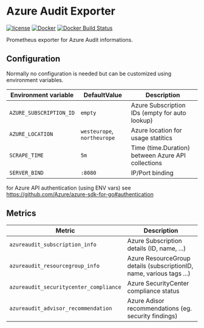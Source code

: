 Azure Audit Exporter
====================

[![license](https://img.shields.io/github/license/webdevops/azure-audit-exporter.svg)](https://github.com/webdevops/azure-audit-exporter/blob/master/LICENSE)
[![Docker](https://img.shields.io/badge/docker-webdevops%2Fazure--audit--exporter-blue.svg?longCache=true&style=flat&logo=docker)](https://hub.docker.com/r/webdevops/azure-audit-exporter/)
[![Docker Build Status](https://img.shields.io/docker/build/webdevops/azure-audit-exporter.svg)](https://hub.docker.com/r/webdevops/azure-audit-exporter/)

Prometheus exporter for Azure Audit informations.

Configuration
-------------

Normally no configuration is needed but can be customized using environment variables.

| Environment variable              | DefaultValue                | Description                                                       |
|-----------------------------------|-----------------------------|-------------------------------------------------------------------|
| `AZURE_SUBSCRIPTION_ID`           | `empty`                     | Azure Subscription IDs (empty for auto lookup)                    |
| `AZURE_LOCATION`                  | `westeurope`, `northeurope` | Azure location for usage statitics                                |
| `SCRAPE_TIME`                     | `5m`                        | Time (time.Duration) between Azure API collections                |
| `SERVER_BIND`                     | `:8080`                     | IP/Port binding                                                   |

for Azure API authentication (using ENV vars) see https://github.com/Azure/azure-sdk-for-go#authentication

Metrics
-------

| Metric                                  | Description                                                                           |
|-----------------------------------------|---------------------------------------------------------------------------------------|
| `azureaudit_subscription_info`          | Azure Subscription details (ID, name, ...)                                            |
| `azureaudit_resourcegroup_info`         | Azure ResourceGroup details (subscriptionID, name, various tags ...)                  |
| `azureaudit_securitycenter_compliance`  | Azure SecurityCenter compliance status                                                |
| `azureaudit_advisor_recommendation`     | Azure Adisor recommendations (eg. security findings)                                  |
